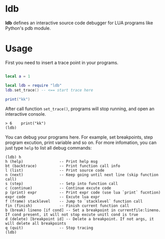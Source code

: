 # ldb
**ldb** defines an interactive source code debugger for LUA programs like Python's pdb module.

# Usage
First you need to insert a trace point in your programs.
```lua

local a = 1

local ldb = require "ldb"
ldb.set_trace() -- <== start trace here

print("kk")
```

After call function `set_trace()`, programs will stop running, and open an interactive console.
```
> 6    print("kk")
(ldb)
```

You can debug your programs here. For example, set breakpoints, step program excution, print variable and so on.
For more infomation, you can just type `help` to list all debug commands:
```
(ldb) h
h (help)                -- Print help msg
bt (backtrace)          -- Print function call info
l (list)                -- Print source code
n (next)                -- Keep going until next line (skip function call)
s (step)                -- Setp into function call
c (continue)            -- Continue excute code
p (print) expr          -- Print expr code (use lua `print` fucntion)
expr code               -- Excute lua expr
f (frame) stacklevel    -- Jump to `stacklevel` function call
fin (finish)            -- Finish current function call
b (break) lineno [if cond] -- Set a breakpoint in currentfile:lineno. If cond present, it will not stop excute unitl cond is true
d (delete) [breakpoint id] -- Delete a breakpoint. If not args, it will delete all breakpoints
q (quit)                -- Stop tracing
(ldb)
```
